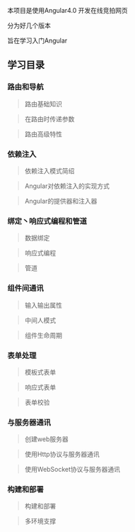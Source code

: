 本项目是使用Angular4.0 开发在线竞拍网页

分为好几个版本

旨在学习入门Angular

## 学习目录

### 路由和导航
> 路由基础知识

> 在路由时传递参数

> 路由高级特性

### 依赖注入
> 依赖注入模式简绍

> Angular对依赖注入的实现方式

> Angular的提供器和注入器

### 绑定丶响应式编程和管道
> 数据绑定

> 响应式编程

> 管道

### 组件间通讯
> 输入输出属性

> 中间人模式

> 组件生命周期

### 表单处理
> 模板式表单

> 响应式表单

> 表单校验

### 与服务器通讯
> 创建web服务器

> 使用Http协议与服务器通讯

> 使用WebSocket协议与服务器通讯

### 构建和部署
> 构建和部署

> 多环境支撑



























































